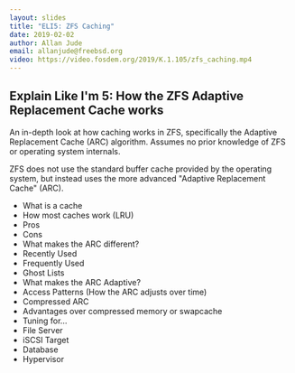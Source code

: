 ```yaml
---
layout: slides
title: "ELI5: ZFS Caching"
date: 2019-02-02
author: Allan Jude
email: allanjude@freebsd.org
video: https://video.fosdem.org/2019/K.1.105/zfs_caching.mp4
---
```

## Explain Like I'm 5: How the ZFS Adaptive Replacement Cache works

An in-depth look at how caching works in ZFS, specifically the Adaptive Replacement Cache (ARC) algorithm. Assumes no prior knowledge of ZFS or operating system internals.

ZFS does not use the standard buffer cache provided by the operating system, but instead uses the more advanced "Adaptive Replacement Cache" (ARC).

* What is a cache
 * How most caches work (LRU)
 * Pros
 * Cons
* What makes the ARC different?
 * Recently Used
 * Frequently Used
 * Ghost Lists
 * What makes the ARC Adaptive?
* Access Patterns (How the ARC adjusts over time)
* Compressed ARC
 * Advantages over compressed memory or swapcache
* Tuning for...
 * File Server
 * iSCSI Target
 * Database
 * Hypervisor

